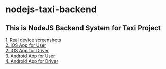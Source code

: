 # nodejs-taxi-backend

<div><h2>This is NodeJS Backend System for Taxi Project</h2></div>

<div><a href="https://drive.google.com/drive/folders/0B91un4LKFqsxdXpJM0RHZ05RRXc"> 1. Real device screenshots</a></div>
<div><a href="https://github.com/namtrung2212/ios-taxi-user"> 2. iOS App for User</a></div>
<div><a href="https://github.com/namtrung2212/ios-taxi-driver"> 2. iOS App for Driver</a></div>
<div><a href="https://github.com/namtrung2212/android-taxi-user"> 3. Android App for User</a></div>
<div><a href="https://github.com/namtrung2212/android-taxi-driver"> 4. Android App for Driver</a></div>
